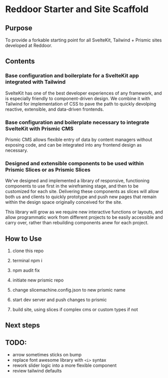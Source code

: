 # Reddoor Starter and Site Scaffold

## Purpose

To provide a forkable starting point for all SvelteKit, Tailwind + Prismic sites developed at Reddoor.

## Contents

### Base configuration and boilerplate for a SvelteKit app integrated with Tailwind

SvelteKit has one of the best developer experiences of any framework, and is especially friendly to component-driven design. We combine it with Tailwind for implementation of CSS to pave the path to quickly devolping reactive, extensible, and data-driven frontends.

### Base configuration and boilerplate necessary to integrate SvelteKit with Prismic CMS

Prismic CMS allows flexible entry of data by content managers without exposing code, and can be integrated into any frontend design as necessary.

### Designed and extensible components to be used within Prismic Slices or as Prismic Slices

We've designed and implemented a library of responsive, functioning components to use first in the wireframing stage, and then to be customized for each site. Delivering these components as slices will allow both us and clients to quickly prototype and push new pages that remain within the design space originally conceived for the site.

This library will grow as we require new interactive functions or layouts, and allow programmatic work from different projects to be easily accessible and carry over, rather than rebuilding components anew for each project.

## How to Use

1) clone this repo

2) terminal npm i

3) npm audit fix

4) initiate new prismic repo

5) change slicemachine.config.json to new prismic name

6) start dev server and push changes to prismic

7) build site, using slices if complex cms or custom types if not


## Next steps

## TODO:

- arrow sometimes sticks on bump
- replace font awesome library with `<i>` syntax
- rework slider logic into a more flexible component
- review tailwind defaults
